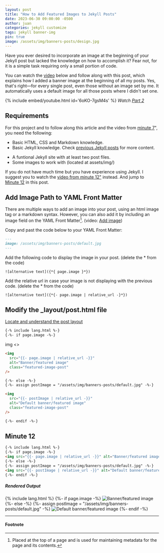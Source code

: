 ```yaml
---
layout: post
title: "How to Add Featured Images to Jekyll Posts"
date: 2023-06-30 09:00:00 -0500
author: juan
categories: jekyll customize
tags: jekyll banner-img
pin: true
image: /assets/img/banners-posts/design.jpg
---
```


Have you ever desired to incorporate an image at the beginning of your Jekyll post but lacked the knowledge on how to accomplish it? Fear not, for it is a simple task requiring only a small portion of code.

You can watch the [video](https://www.youtube.com/watch?v=6oKO-7gsM4s&t=725s) below and follow along with this post, which explains how I added a banner image at the beginning of all my posts. Yes, that's right—for every single post, even those without an image set by me. It automatically uses a default image for all those posts where I didn't set one.

{% include embed/youtube.html id='6oKO-7gsM4s' %}
_Watch [Part 2](https://www.youtube.com/watch?v=1GskmTFLrA4&t=0s)_

## Requirements

For this project and to follow along this article and the video from [minute 7](https://youtu.be/6oKO-7gsM4s?t=447)", you need the following:

- Basic HTML, CSS and Markdown knowledge.
- Basic Jekyll knowledge. Check [previous Jekyll posts](../../categories/jekyll/) for more content.
<!-- - Basic Jekyll knowledge. Check [previous Jekyll posts](https://docs.jpdiaz.dev/categories/jekyll/) for more content. -->
- A funtional Jekyll site with at least two post files.
- Some images to work with (located at assets/img/)

If you do not have much time but you have experience using Jekyll. I suggest you to watch the [video from minute 12"](https://www.youtube.com/watch?v=6oKO-7gsM4s&t=725s) instead. And jump to [Minute 12](#minute-12) in this post.

## Add Image Path to YAML Front Matter

There are multiple ways to add an image into your post, using an html image tag or a markdown syntax. However, you can also add it by including an image field on the YAML Front Matter[^YAML]. (video: [Add image](https://youtu.be/6oKO-7gsM4s?t=447))

Copy and past the code below to your YAML Front Matter:

```markdown
---
image: /assets/img/banners-posts/default.jpg
---
```

Add the following code to display the image in your post. (delete the \* from the code)

```text
![alternative text]({*{ page.image }*})
```

Add the relative url in case your image is not displaying with the previous code. (delete the \* from the code)

```text
![alternative text]({*{- page.image | relative_url -}*})
```

## Modify the \_layout/post.html file

[Locate and understand the post layout](https://www.youtube.com/watch?v=6oKO-7gsM4s&t=725s)

```markdown
{-% include lang.html %-}
{-%- if page.image -%-}
```

img <>

```markdown
<img
  src="{{- page.image | relative_url -}}"
  alt="Banner/featured image"
  class="featured-image-post"
/>
```

```markdown
{-%- else -%-}
{-%- assign postImage = "/assets/img/banners-posts/default.jpg" -%-}
```

```markdown
<img
  src="{{- postImage | relative_url -}}"
  alt="Default banner/featured image"
  class="featured-image-post"
/>
```

```markdown
{-%- endif -%-}
```

## Minute 12

```markdown
{-% include lang.html %-}
{-%- if page.image -%-}
<img src="{{- page.image | relative_url -}}" alt="Banner/featured image" class="featured-image-post"/>
{-%- else -%-}
{-%- assign postImage = "/assets/img/banners-posts/default.jpg" -%-}
<img src="{{- postImage | relative_url -}}" alt="Default banner/featured image" class="featured-image-post"/>
{-%- endif -%-}
```

<h5>Rendered Output</h5>

{% include lang.html %} {%- if page.image -%}
<img
  src="{{- page.image | relative_url -}}"
  alt="Banner/featured image"
  class="featured-image-post"
/>
{%- else -%} {%- assign postImage = "/assets/img/banners-posts/default.jpg" -%}
<img
  src="{{- postImage | relative_url -}}"
  alt="Default banner/featured image"
  class="featured-image-post"
/>
{%- endif -%}

---

#### Footnote

[^YAML]: Placed at the top of a page and is used for maintaining metadata for the page and its contents.

